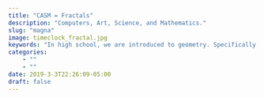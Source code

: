 ```yaml
---
title: "CASM = Fractals"
description: "Computers, Art, Science, and Mathematics."
slug: "magna"
image: timeclock_fractal.jpg
keywords: "In high school, we are introduced to geometry. Specifically Euclidean Geometry. Even in our college experiences, Euclidean Geometry is the focus for students not majoring in a field that requires higher level mathematics. There are however, a great deal more categories of geometry we generally don’t study in any depth."
categories: 
    - ""
    - ""
date: 2019-3-3T22:26:09-05:00
draft: false
---
```

